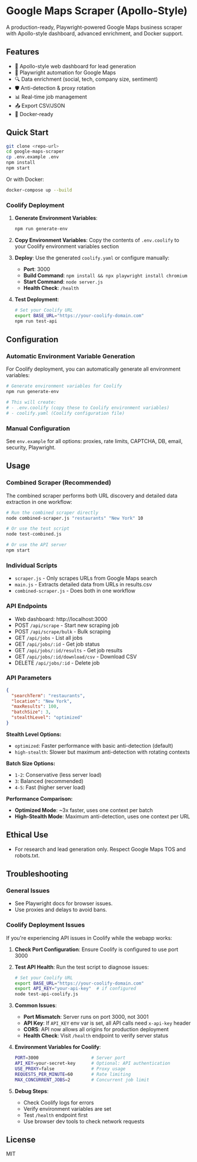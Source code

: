 # Google Maps Scraper (Apollo-Style)

A production-ready, Playwright-powered Google Maps business scraper with Apollo-style dashboard, advanced enrichment, and Docker support.

## Features
- 🎯 Apollo-style web dashboard for lead generation
- 🤖 Playwright automation for Google Maps
- 🔍 Data enrichment (social, tech, company size, sentiment)
- 🛡️ Anti-detection & proxy rotation
- 📊 Real-time job management
- 📤 Export CSV/JSON
- 🐳 Docker-ready

## Quick Start

```bash
git clone <repo-url>
cd google-maps-scraper
cp .env.example .env
npm install
npm start
```

Or with Docker:

```bash
docker-compose up --build
```

### Coolify Deployment

1. **Generate Environment Variables**:
   ```bash
   npm run generate-env
   ```

2. **Copy Environment Variables**: Copy the contents of `.env.coolify` to your Coolify environment variables section

3. **Deploy**: Use the generated `coolify.yaml` or configure manually:
   - **Port**: 3000
   - **Build Command**: `npm install && npx playwright install chromium`
   - **Start Command**: `node server.js`
   - **Health Check**: `/health`

4. **Test Deployment**:
   ```bash
   # Set your Coolify URL
   export BASE_URL="https://your-coolify-domain.com"
   npm run test-api
   ```

## Configuration

### Automatic Environment Variable Generation

For Coolify deployment, you can automatically generate all environment variables:

```bash
# Generate environment variables for Coolify
npm run generate-env

# This will create:
# - .env.coolify (copy these to Coolify environment variables)
# - coolify.yaml (Coolify configuration file)
```

### Manual Configuration
See `env.example` for all options: proxies, rate limits, CAPTCHA, DB, email, security, Playwright.

## Usage
### Combined Scraper (Recommended)
The combined scraper performs both URL discovery and detailed data extraction in one workflow:

```bash
# Run the combined scraper directly
node combined-scraper.js "restaurants" "New York" 10

# Or use the test script
node test-combined.js

# Or use the API server
npm start
```

### Individual Scripts
- `scraper.js` - Only scrapes URLs from Google Maps search
- `main.js` - Extracts detailed data from URLs in results.csv
- `combined-scraper.js` - Does both in one workflow

### API Endpoints
- Web dashboard: http://localhost:3000
- POST `/api/scrape` - Start new scraping job
- POST `/api/scrape/bulk` - Bulk scraping
- GET `/api/jobs` - List all jobs
- GET `/api/jobs/:id` - Get job status
- GET `/api/jobs/:id/results` - Get job results
- GET `/api/jobs/:id/download/csv` - Download CSV
- DELETE `/api/jobs/:id` - Delete job

### API Parameters
```json
{
  "searchTerm": "restaurants",
  "location": "New York",
  "maxResults": 100,
  "batchSize": 3,
  "stealthLevel": "optimized"
}
```

**Stealth Level Options:**
- `optimized`: Faster performance with basic anti-detection (default)
- `high-stealth`: Slower but maximum anti-detection with rotating contexts

**Batch Size Options:**
- `1-2`: Conservative (less server load)
- `3`: Balanced (recommended)
- `4-5`: Fast (higher server load)

**Performance Comparison:**
- **Optimized Mode**: ~3x faster, uses one context per batch
- **High-Stealth Mode**: Maximum anti-detection, uses one context per URL

## Ethical Use
- For research and lead generation only. Respect Google Maps TOS and robots.txt.

## Troubleshooting

### General Issues
- See Playwright docs for browser issues.
- Use proxies and delays to avoid bans.

### Coolify Deployment Issues

If you're experiencing API issues in Coolify while the webapp works:

1. **Check Port Configuration**: Ensure Coolify is configured to use port 3000
2. **Test API Health**: Run the test script to diagnose issues:
   ```bash
   # Set your Coolify URL
   export BASE_URL="https://your-coolify-domain.com"
   export API_KEY="your-api-key"  # if configured
   node test-api-coolify.js
   ```

3. **Common Issues**:
   - **Port Mismatch**: Server runs on port 3000, not 3001
   - **API Key**: If `API_KEY` env var is set, all API calls need `x-api-key` header
   - **CORS**: API now allows all origins for production deployment
   - **Health Check**: Visit `/health` endpoint to verify server status

4. **Environment Variables for Coolify**:
   ```bash
   PORT=3000                    # Server port
   API_KEY=your-secret-key      # Optional: API authentication
   USE_PROXY=false              # Proxy usage
   REQUESTS_PER_MINUTE=60       # Rate limiting
   MAX_CONCURRENT_JOBS=2        # Concurrent job limit
   ```

5. **Debug Steps**:
   - Check Coolify logs for errors
   - Verify environment variables are set
   - Test `/health` endpoint first
   - Use browser dev tools to check network requests

## License
MIT 